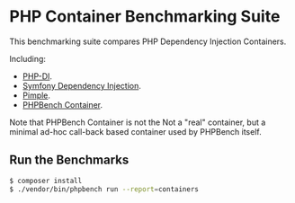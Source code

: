 PHP Container Benchmarking Suite
================================

This benchmarking suite compares PHP Dependency Injection Containers.

Including:

- [PHP-DI](https://github.com/PHP-DI/PHP-DI).
- [Symfony Dependency Injection](https://github.com/symfony/DependencyInjection).
- [Pimple](https://github.com/silexphp/Pimple).
- [PHPBench Container](https://github.com/phpbench/phpbench).

Note that PHPBench Container is not the Not a "real" container, but a minimal
ad-hoc call-back based container used by PHPBench itself.

Run the Benchmarks
------------------

````bash
$ composer install
$ ./vendor/bin/phpbench run --report=containers
````


